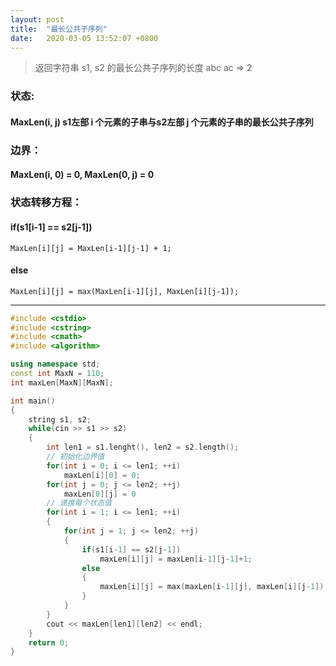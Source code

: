 ```yaml
---
layout: post
title:  "最长公共子序列"
date:   2020-03-05 13:52:07 +0800
---
```


> 返回字符串 s1, s2 的最长公共子序列的长度
    abc  ac    => 2

### **状态:** 
#### MaxLen(i, j) s1左部 i 个元素的子串与s2左部 j 个元素的子串的最长公共子序列
### **边界：**
#### MaxLen(i, 0) = 0, MaxLen(0, j) = 0
### **状态转移方程：** 
#### if(s1[i-1] == s2[j-1])
    MaxLen[i][j] = MaxLen[i-1][j-1] + 1;
#### else
    MaxLen[i][j] = max(MaxLen[i-1][j], MaxLen[i][j-1]);

- - -
```c++
#include <cstdio>
#include <cstring>
#include <cmath>
#include <algorithm>

using namespace std;
const int MaxN = 110;
int maxLen[MaxN][MaxN];

int main()
{
    string s1, s2;
    while(cin >> s1 >> s2)
    {
        int len1 = s1.lenght(), len2 = s2.length();
        // 初始化边界值
        for(int i = 0; i <= len1; ++i)
            maxLen[i][0] = 0;
        for(int j = 0; j <= len2; ++j)
            maxLen[0][j] = 0
        // 递推每个状态值
        for(int i = 1; i <= len1; ++i)
        {
            for(int j = 1; j <= len2; ++j)
            {
                if(s1[i-1] == s2[j-1])
                    maxLen[i][j] = maxLen[i-1][j-1]+1;
                else
                {
                    maxLen[i][j] = max(maxLen[i-1][j], maxLen[i][j-1]);
                }
            }
        }
        cout << maxLen[len1][len2] << endl;
    }
    return 0;
}
```

 